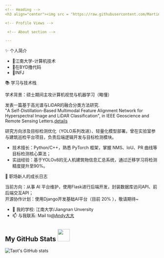 ```yaml
---
<!-- Heading -->
<h3 align="center"><img src = "https://raw.githubusercontent.com/MartinHeinz/MartinHeinz/master/wave.gif" width = 30px> Hello! Here comes Andy大大~ Your humble servant is lined up to welcome you! 😎</h3>

<!-- Profile Views -->

 <!-- About section -->

---
```

✨ 个人简介

- 🏫江南大学-计算机技术<br>
- 💼在BYD撸代码<br>
- 🌟INFJ

📚 学习与技术栈

学术背景：硕士期间主攻计算机视觉与机器学习（略懂）

发表一篇基于高光谱与LiDAR的融合分类方法研究.<br> 
"A Self-Distillation-Based Multimodal Feature Alignment Network for Hyperspectral Image and LiDAR Classification", in IEEE Geoscience and Remote Sensing Letters.[details](https://github.com/andyleader/DFANet)

研究方向涉及目标检测优化（YOLO系列改进）、轻量化模型部署。曾在实验室参与建筑巡检平台项目，负责后端逻辑开发与目标检测模块。

- 技术擅长：Python/C++，熟悉 PyTorch 框架，掌握 NMS、IoU、PR 曲线等目标检测核心算法；<br>
- 实战经验：基于YOLOv8的无人机建筑物信息汇总系统，通过迁移学习将检测精度提升至90%。

💼 职场新人的成长日志

当前方向：从事 AI 平台维护，使用Flask进行后端开发，封装数据库访问API、前后端交互API；<br>
开源协作计划：使用Django开发基础AI平台（目前 20% ），敬请期待~<br>

- 🏫 我的学校: 江南大学/Jiangnan Unversity  
- 📫 与我联系: Mail to[@Andy大大](mailto:mao19980704@163.com)

<!-- About section: END -->

<!-- GitHub section -->

##  My GitHub Stats <img src = "https://i.pinimg.com/originals/65/c4/f4/65c4f452571be1261e9c623f7da488ac.gif" width = 40px> 
 
![Taot's GitHub stats](https://github-readme-stats.vercel.app/api?username=andyleader)

<!-- THE END -->


